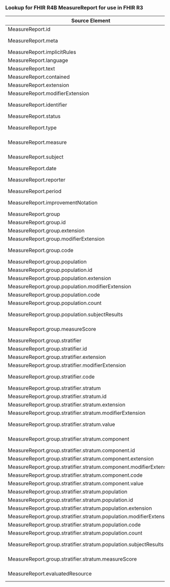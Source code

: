 ### Lookup for FHIR R4B MeasureReport for use in FHIR R3

| Source Element | Usage | Target |
| -------------- | ----- | ------ |
| MeasureReport.id | UseElementSameName | MeasureReport.id |
| MeasureReport.meta | UseExtension | http://hl7.org/fhir/4.3/StructureDefinition/extension-MeasureReport.meta |
| MeasureReport.implicitRules | UseElementSameName | MeasureReport.implicitRules |
| MeasureReport.language | UseElementSameName | MeasureReport.language |
| MeasureReport.text | UseElementSameName | MeasureReport.text |
| MeasureReport.contained | UseElementSameName | MeasureReport.contained |
| MeasureReport.extension | UseElementSameName | MeasureReport.extension |
| MeasureReport.modifierExtension | UseElementSameName | MeasureReport.modifierExtension |
| MeasureReport.identifier | UseExtension | http://hl7.org/fhir/4.3/StructureDefinition/extension-MeasureReport.identifier |
| MeasureReport.status | UseElementSameName | MeasureReport.status |
| MeasureReport.type | UseExtension | http://hl7.org/fhir/4.3/StructureDefinition/extension-MeasureReport.type |
| MeasureReport.measure | UseExtension | http://hl7.org/fhir/4.3/StructureDefinition/extension-MeasureReport.measure |
| MeasureReport.subject | UseExtension | http://hl7.org/fhir/4.3/StructureDefinition/extension-MeasureReport.subject |
| MeasureReport.date | UseElementSameName | MeasureReport.date |
| MeasureReport.reporter | UseExtension | http://hl7.org/fhir/4.3/StructureDefinition/extension-MeasureReport.reporter |
| MeasureReport.period | UseElementSameName | MeasureReport.period |
| MeasureReport.improvementNotation | UseExtension | http://hl7.org/fhir/4.3/StructureDefinition/extension-MeasureReport.improvementNotation |
| MeasureReport.group | UseElementSameName | MeasureReport.group |
| MeasureReport.group.id | UseElementSameName | MeasureReport.group.id |
| MeasureReport.group.extension | UseElementSameName | MeasureReport.group.extension |
| MeasureReport.group.modifierExtension | UseElementSameName | MeasureReport.group.modifierExtension |
| MeasureReport.group.code | UseExtension | http://hl7.org/fhir/4.3/StructureDefinition/extension-MeasureReport.group.code |
| MeasureReport.group.population | UseElementSameName | MeasureReport.group.population |
| MeasureReport.group.population.id | UseElementSameName | MeasureReport.group.population.id |
| MeasureReport.group.population.extension | UseElementSameName | MeasureReport.group.population.extension |
| MeasureReport.group.population.modifierExtension | UseElementSameName | MeasureReport.group.population.modifierExtension |
| MeasureReport.group.population.code | UseElementSameName | MeasureReport.group.population.code |
| MeasureReport.group.population.count | UseElementSameName | MeasureReport.group.population.count |
| MeasureReport.group.population.subjectResults | UseExtension | http://hl7.org/fhir/4.3/StructureDefinition/extension-MeasureReport.group.population.subjectResults |
| MeasureReport.group.measureScore | UseExtension | http://hl7.org/fhir/4.3/StructureDefinition/extension-MeasureReport.group.measureScore |
| MeasureReport.group.stratifier | UseElementSameName | MeasureReport.group.stratifier |
| MeasureReport.group.stratifier.id | UseElementSameName | MeasureReport.group.stratifier.id |
| MeasureReport.group.stratifier.extension | UseElementSameName | MeasureReport.group.stratifier.extension |
| MeasureReport.group.stratifier.modifierExtension | UseElementSameName | MeasureReport.group.stratifier.modifierExtension |
| MeasureReport.group.stratifier.code | UseExtension | http://hl7.org/fhir/4.3/StructureDefinition/extension-MeasureReport.group.stratifier.code |
| MeasureReport.group.stratifier.stratum | UseElementSameName | MeasureReport.group.stratifier.stratum |
| MeasureReport.group.stratifier.stratum.id | UseElementSameName | MeasureReport.group.stratifier.stratum.id |
| MeasureReport.group.stratifier.stratum.extension | UseElementSameName | MeasureReport.group.stratifier.stratum.extension |
| MeasureReport.group.stratifier.stratum.modifierExtension | UseElementSameName | MeasureReport.group.stratifier.stratum.modifierExtension |
| MeasureReport.group.stratifier.stratum.value | UseExtension | http://hl7.org/fhir/4.3/StructureDefinition/extension-MeasureReport.group.stratifier.stratum.value |
| MeasureReport.group.stratifier.stratum.component | UseExtension | http://hl7.org/fhir/4.3/StructureDefinition/extension-MeasureReport.group.stratifier.stratum.component |
| MeasureReport.group.stratifier.stratum.component.id | UseExtensionFromAncestor | - |
| MeasureReport.group.stratifier.stratum.component.extension | UseExtensionFromAncestor | - |
| MeasureReport.group.stratifier.stratum.component.modifierExtension | UseExtensionFromAncestor | - |
| MeasureReport.group.stratifier.stratum.component.code | UseExtensionFromAncestor | - |
| MeasureReport.group.stratifier.stratum.component.value | UseExtensionFromAncestor | - |
| MeasureReport.group.stratifier.stratum.population | UseElementSameName | MeasureReport.group.stratifier.stratum.population |
| MeasureReport.group.stratifier.stratum.population.id | UseElementSameName | MeasureReport.group.stratifier.stratum.population.id |
| MeasureReport.group.stratifier.stratum.population.extension | UseElementSameName | MeasureReport.group.stratifier.stratum.population.extension |
| MeasureReport.group.stratifier.stratum.population.modifierExtension | UseElementSameName | MeasureReport.group.stratifier.stratum.population.modifierExtension |
| MeasureReport.group.stratifier.stratum.population.code | UseElementSameName | MeasureReport.group.stratifier.stratum.population.code |
| MeasureReport.group.stratifier.stratum.population.count | UseElementSameName | MeasureReport.group.stratifier.stratum.population.count |
| MeasureReport.group.stratifier.stratum.population.subjectResults | UseExtension | http://hl7.org/fhir/4.3/StructureDefinition/extension-MeasureReport.group.stratifier.stratum.population.subjectResults |
| MeasureReport.group.stratifier.stratum.measureScore | UseExtension | http://hl7.org/fhir/4.3/StructureDefinition/extension-MeasureReport.group.stratifier.stratum.measureScore |
| MeasureReport.evaluatedResource | UseExtension | http://hl7.org/fhir/4.3/StructureDefinition/extension-MeasureReport.evaluatedResource |
